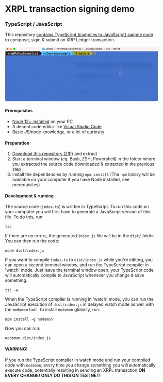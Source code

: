 # XRPL transaction signing demo

### TypeScript / JavaScript

This repository [contains TypeScript (compiles to JavaScript) sample code](https://github.com/WietseWind/XRPL-JS-TS-demo/blob/main/index.ts) to compose, sigin & submit an XRP Ledger transaction.

![Demo terminal recording](./assets/demo.gif)

#### Prerequisites

- [Node 12+ installed](https://nodejs.org/en/download/) on your PC
- A decent code editor like [Visual Studio Code](https://code.visualstudio.com/download)
- Basic JS/node knowledge, or a lot of curiosity

#### Preparation

1. [Download this repository (ZIP)](https://github.com/WietseWind/XRPL-JS-TS-demo/archive/refs/heads/main.zip) and extract
2. Start a terminal window (eg. Bash, ZSH, Powershell) in the folder where you extracted the source code downloaded & extracted in the previous step
3. Install the dependencies by running `npm install` (The `npm` binary will be available on your computer if you have Node installed, see prerequisites)

#### Development & running

The source code (`index.ts`) is written in TypeScript. To run this code on your computer you will first have to generate a JavaScript version of this file. To do this, run:

`tsc`

If there are no errors, the generated `index.js` file will be in the `dist/` folder. You can then run the code:

`node dist/index.js`

If you want to compile `index.ts` to `dist/index.js` while you're editing, you can open a second terminal window, and run the TypeScript compiler in 'watch' mode. Just leave the terminal window open, your TypeScript code will automatically compile to JavaScript whenever you change & save something.

`tsc -w`

When the TypeScript compiler is running in 'watch' mode, you can run the JavaScript execution of `dist/index.js` in delayed watch mode as well with the `nodemon` tool. To install `nodemon` globally, run:

`npm install -g nodemon`

Now you can run:

`nodemon dist/index.js`

#### WARNING!

If you run the TypeScript compiler in watch mode and run your compiled code with `nodemon`, every time you change something you will automatically execute code, potentially resulting in sending an XRPL transaction **ON EVERY CHANGE! ONLY DO THIS ON TESTNET!**
